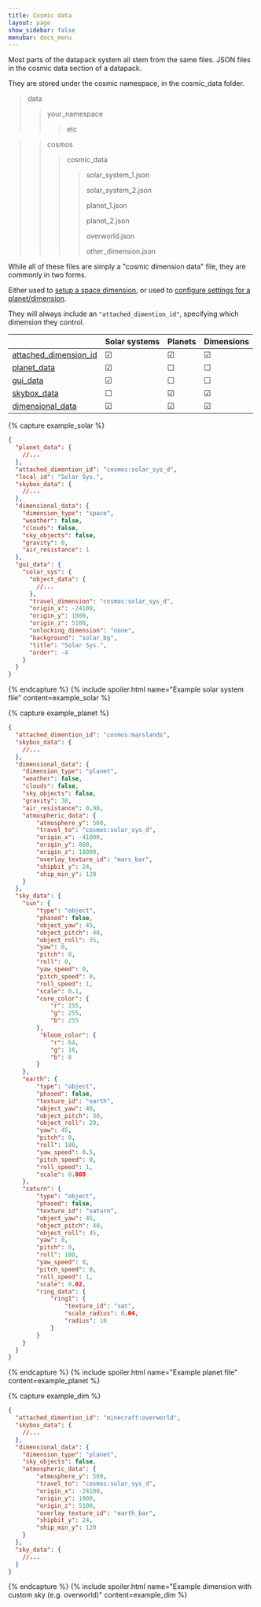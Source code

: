 ```yaml
---
title: Cosmic data
layout: page
show_sidebar: false
menubar: docs_menu
---
```


Most parts of the datapack system all stem from the same files. JSON files in the cosmic data section of a datapack.

They are stored under the cosmic namespace, in the cosmic_data folder. 

> data
> > your_namespace
> > > etc

> > cosmos
> > > cosmic_data
> > > > solar_system_1.json
> > > > 
> > > > solar_system_2.json
> > > > 
> > > > planet_1.json
> > > >
> > > > planet_2.json
> > > >
> > > > overworld.json
> > > >
> > > > other_dimension.json

While all of these files are simply a "cosmic dimension data" file, they are commonly in two forms.

Either used to [setup a space dimension](/addonsupport/solarsystems/), or used to [configure settings for a planet/dimension](/addonsupport/dimensions/).

They will always include an `"attached_dimention_id"`, specifying which dimension they control.


|                                               | Solar systems | Planets | Dimensions |
|-----------------------------------------------|---------------|---------|------------|
| [attached_dimension_id]()                     | &#9745;       | &#9745; | &#9745;    |
| [planet_data](/addonsupport/planets/)         | &#9745;       | &#9744; | &#9744;    |
| [gui_data](/addonsupport/solarsystems/)       | &#9745;       | &#9744; | &#9744;    |
| [skybox_data](/addonsupport/skyboxes/)        | &#9744;       | &#9745; | &#9745;    |
| [dimensional_data](/addonsupport/dimensions/) | &#9745;       | &#9745; | &#9745;    |


{% capture example_solar %}
```json
{
  "planet_data": {
    //...
  },
  "attached_dimention_id": "cosmos:solar_sys_d",
  "local_id": "Solar Sys.",
  "skybox_data": {
    //...
  },
  "dimensional_data": {
    "dimension_type": "space",
    "weather": false,
    "clouds": false,
    "sky_objects": false,
    "gravity": 0,
    "air_resistance": 1
  },
  "gui_data": {
    "solar_sys": {
      "object_data": {
        //...
      },
      "travel_dimension": "cosmos:solar_sys_d",
      "origin_x": -24100,
      "origin_y": 1000,
      "origin_z": 5100,
      "unlocking_dimension": "none",
      "background": "solar_bg",
      "title": "Solar Sys.",
      "order": -4
    }
  }
}
```
{% endcapture %} {% include spoiler.html name="Example solar system file" content=example_solar %}

{% capture example_planet %}
```json
{
  "attached_dimention_id": "cosmos:marslands",
  "skybox_data": {
    //...
  },
  "dimensional_data": {
    "dimension_type": "planet",
    "weather": false,
    "clouds": false,
    "sky_objects": false,
    "gravity": 38,
    "air_resistance": 0.98,
    "atmospheric_data": {
	    "atmosphere_y": 560,
	    "travel_to": "cosmos:solar_sys_d",
	    "origin_x": -41000,
	    "origin_y": 860,
	    "origin_z": 18000,
	    "overlay_texture_id": "mars_bar",
	    "shipbit_y": 24,
	    "ship_min_y": 120
    }
  },
  "sky_data": {
  	"sun": {
  		"type": "object",
  		"phased": false,
  		"object_yaw": 45,
  		"object_pitch": 40,
  		"object_roll": 35,
  		"yaw": 0,
  		"pitch": 0,
  		"roll": 0,
  		"yaw_speed": 0,
  		"pitch_speed": 0,
  		"roll_speed": 1,
  		"scale": 0.1,
  		"core_color": {
  			"r": 255,
	        "g": 255,
	        "b": 255
        },
         "bloom_color": {
	        "r": 64,
	        "g": 16,
	        "b": 8
        }
  	},
  	"earth": {
  		"type": "object",
  		"phased": false,
  		"texture_id": "earth",
  		"object_yaw": 40,
  		"object_pitch": 30,
  		"object_roll": 20,
  		"yaw": 45,
  		"pitch": 0,
  		"roll": 180,
  		"yaw_speed": 0.5,
  		"pitch_speed": 0,
  		"roll_speed": 1,
  		"scale": 0.008
  	},
  	"saturn": {
  		"type": "object",
  		"phased": false,
  		"texture_id": "saturn",
  		"object_yaw": 45,
  		"object_pitch": 40,
  		"object_roll": 45,
  		"yaw": 0,
  		"pitch": 0,
  		"roll": 180,
  		"yaw_speed": 0,
  		"pitch_speed": 0,
  		"roll_speed": 1,
  		"scale": 0.02,
  		"ring_data": {
  			"ring1": {
  				"texture_id": "sat",
	  			"scale_radius": 0.04,
	  			"radius": 10
  			}
  		}
  	}
  }
}
```
{% endcapture %} {% include spoiler.html name="Example planet file" content=example_planet %}

{% capture example_dim %}
```json
{
  "attached_dimention_id": "minecraft:overworld",
  "skybox_data": {
    //...
  },
  "dimensional_data": {
    "dimension_type": "planet",
    "sky_objects": false,
    "atmospheric_data": {
	    "atmosphere_y": 560,
	    "travel_to": "cosmos:solar_sys_d",
	    "origin_x": -24100,
	    "origin_y": 1000,
	    "origin_z": 5100,
	    "overlay_texture_id": "earth_bar",
	    "shipbit_y": 24,
	    "ship_min_y": 120
    }
  },
  "sky_data": {
  	//...
  }
}
```
{% endcapture %} {% include spoiler.html name="Example dimension with custom sky (e.g. overworld)" content=example_dim %}
